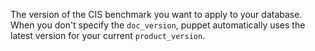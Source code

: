 The version of the CIS benchmark you want to apply to your database. When you don't specify the `doc_version`, puppet automatically uses the latest version for your current `product_version`. 